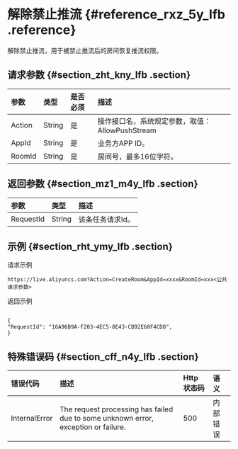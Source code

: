 # 解除禁止推流 {#reference_rxz_5y_lfb .reference}

解除禁止推流，用于被禁止推流后的房间恢复推流权限。

## 请求参数 {#section_zht_kny_lfb .section}

|参数|类型|是否必须|描述|
|:-|:-|:---|:-|
|Action|String|是|操作接口名，系统规定参数，取值： AllowPushStream|
|AppId|String|是|业务方APP ID。|
|RoomId|String|是|房间号，最多16位字符。|

## 返回参数 {#section_mz1_m4y_lfb .section}

|参数|类型|描述|
|:-|:-|:-|
|RequestId|String|该条任务请求Id。|

## 示例 {#section_rht_ymy_lfb .section}

请求示例

```
https://live.aliyuncs.com?Action=CreateRoom&AppId=xxxx&RoomId=xxx<公共请求参数>
```

返回示例

```

{
"RequestId": "16A96B9A-F203-4EC5-8E43-CB92E68F4CD8",
}
```

## 特殊错误码 {#section_cff_n4y_lfb .section}

|错误代码|描述|Http 状态码|语义|
|:---|:-|:-------|:-|
|InternalError|The request processing has failed due to some unknown error, exception or failure.|500|内部错误|


